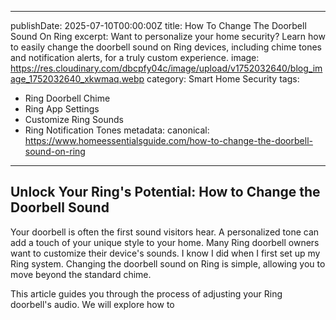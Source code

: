 
---
publishDate: 2025-07-10T00:00:00Z
title: How To Change The Doorbell Sound On Ring
excerpt: Want to personalize your home security? Learn how to easily change the doorbell sound on Ring devices, including chime tones and notification alerts, for a truly custom experience.
image: https://res.cloudinary.com/dbcpfy04c/image/upload/v1752032640/blog_image_1752032640_xkwmaq.webp
category: Smart Home Security
tags:
  - Ring Doorbell Chime
  - Ring App Settings
  - Customize Ring Sounds
  - Ring Notification Tones
metadata:
  canonical: https://www.homeessentialsguide.com/how-to-change-the-doorbell-sound-on-ring
---

## Unlock Your Ring's Potential: How to Change the Doorbell Sound

Your doorbell is often the first sound visitors hear. A personalized tone can add a touch of your unique style to your home. Many Ring doorbell owners want to customize their device's sounds. I know I did when I first set up my Ring system. Changing the doorbell sound on Ring is simple, allowing you to move beyond the standard chime.

This article guides you through the process of adjusting your Ring doorbell's audio. We will explore how to